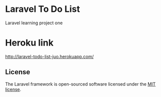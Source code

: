 # Laravel To Do List
Laravel learning project one

# Heroku link
http://laravel-todo-list-juo.herokuapp.com/

## License
The Laravel framework is open-sourced software licensed under the [MIT license](https://opensource.org/licenses/MIT).